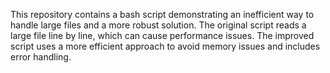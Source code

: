 This repository contains a bash script demonstrating an inefficient way to handle large files and a more robust solution. The original script reads a large file line by line, which can cause performance issues. The improved script uses a more efficient approach to avoid memory issues and includes error handling.